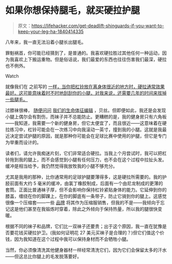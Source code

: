 # 如果你想保持腿毛，就买硬拉护腿

> 原文：<https://lifehacker.com/get-deadlift-shinguards-if-you-want-to-keep-your-leg-ha-1840414335>

八年来，我一直无法沿着小腿长出腿毛。

罪魁祸首，你可能已经猜到了，是普通的。我喜欢硬拉胜过其他任何一种运动，因为我喜欢上下搬运重物。但是俗话说，我们最爱的东西也往往伤害我们最深，硬拉也不例外。

Watch

就像我们在 之前写的 [一样，当你把杠铃放在离身体很近的地方时，硬拉通常效果最好。这可能意味着时不时地刮刮你的小腿，对我来说，还需要几年的时间来拔掉一些腿毛。](https://vitals.lifehacker.com/if-you-deadlift-get-deadlift-socks-1839329323)

过膝袜很棒， [随便问问](https://vitals.lifehacker.com/if-you-deadlift-get-deadlift-socks-1839329323) [我们的生命体征编辑](https://vitals.lifehacker.com/if-you-deadlift-get-deadlift-socks-1839329323) ，贝丝。但即便如此，我还是会发现小腿上偶尔会有割伤，而袜子并不总能防止。更糟糕的是，我的健身房只有六角板——我知道，我需要一个新的健身房，但它太便宜了，而且很近——这意味着在硬拉练习中，杠铃可能会在一次练习中向我滚动一英寸，撞到我的小腿。这就是我最近决定尝试护腿的原因，就是那种你可能会在足球比赛中使用的护腿，但它是专门为举重而设计的。

读者们，请允许我痴迷片刻，它们非常适合硬拉。当我上个月尝试时，我可以把杠铃拖到我的腿上，而不会感觉到小腿有任何压力，也不会在这个过程中拉扯头发。缓冲是相当给予，我仍然觉得我放牧我的小腿不够充分。

尤其是我用的那种，比你通常用的足球护腿要薄得多，这是硬拉所需要的。我的护胫前面有大约 5 毫米的缓冲，由氯丁橡胶制成，后面有一个由尼龙制成的更薄的套筒。正面比普通袜子厚，但不会影响你保持杠铃紧贴身体的能力。它延伸到你的膝盖，缠绕在你的脚踝上，在你的脚底有一条带子，防止它骑到你的腿上。这感觉很像一个压缩套——一些 [品牌](https://www.amazon.com/Compression-Protector-Deadlift-Fitness-Neoprene/dp/B07CJ6C88N/ref=pd_sim_200_5/138-7785800-2904020?_encoding=UTF8&asc_campaign=InlineText&asc_refurl=https://lifehacker.com/get-deadlift-shinguards-if-you-want-to-keep-your-leg-ha-1840414335&asc_source=&pd_rd_i=B07CJ6C88N&pd_rd_r=073f4637-d6f3-4391-968d-cdb93185d574&pd_rd_w=uFlrH&pd_rd_wg=hGJ1Y&pf_rd_p=04d27813-a1f2-4e7b-a32b-b5ab374ce3f9&pf_rd_r=HYWGJGRYJ6FZ7SMS1CE1&refRID=HYWGJGRYJ6FZ7SMS1CE1&tag=kinjalifehackerlink-20) 将其作为压缩服销售，但我的不是——我倾向于忘记这是他们甚至在我锻炼时穿着，除此之外倾向于保持热量，所以我的腿很快变暖。

根据不同的袜子和品牌，它们比一双袜子还要贵；出于这个原因，我一直在犹豫是否要花钱买硬拉护卫。(我如何证明花 27 美元买袜子是合理的？)但它们值这个价钱，因为我知道在这个过程中我可以保持身材而不会牺牲小腿。

当然，你必须像清洗其他健身器材一样经常清洗它们，因为它们会保留太多的汗水——但这总比你腿上的毛发脱落要好。